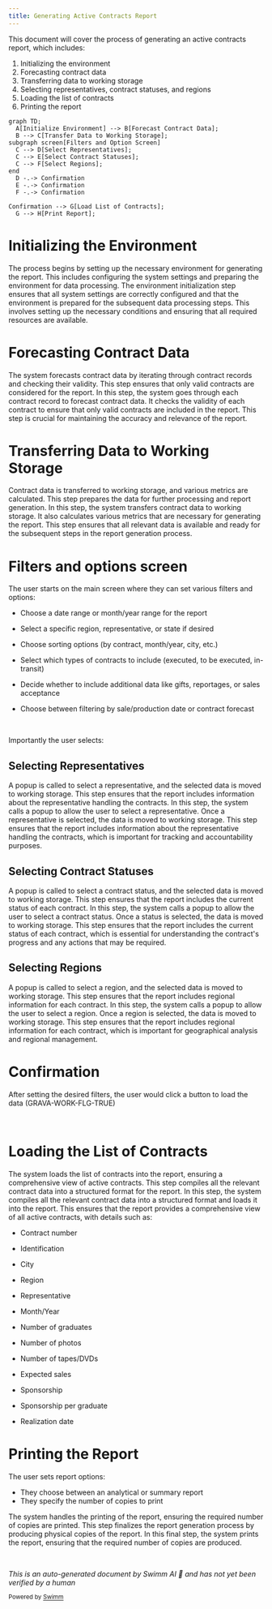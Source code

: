 ```yaml
---
title: Generating Active Contracts Report
---
```

This document will cover the process of generating an active contracts report, which includes:

1. Initializing the environment
2. Forecasting contract data
3. Transferring data to working storage
4. Selecting representatives, contract statuses, and regions
5. Loading the list of contracts
6. Printing the report

```mermaid
graph TD;
  A[Initialize Environment] --> B[Forecast Contract Data];
  B --> C[Transfer Data to Working Storage];
subgraph screen[Filters and Option Screen]
  C --> D[Select Representatives];
  C --> E[Select Contract Statuses];
  C --> F[Select Regions];
end
  D -.-> Confirmation
  E -.-> Confirmation
  F -.-> Confirmation

Confirmation --> G[Load List of Contracts];
  G --> H[Print Report];
```

# Initializing the Environment

The process begins by setting up the necessary environment for generating the report. This includes configuring the system settings and preparing the environment for data processing. The environment initialization step ensures that all system settings are correctly configured and that the environment is prepared for the subsequent data processing steps. This involves setting up the necessary conditions and ensuring that all required resources are available.

# Forecasting Contract Data

The system forecasts contract data by iterating through contract records and checking their validity. This step ensures that only valid contracts are considered for the report. In this step, the system goes through each contract record to forecast contract data. It checks the validity of each contract to ensure that only valid contracts are included in the report. This step is crucial for maintaining the accuracy and relevance of the report.

# Transferring Data to Working Storage

Contract data is transferred to working storage, and various metrics are calculated. This step prepares the data for further processing and report generation. In this step, the system transfers contract data to working storage. It also calculates various metrics that are necessary for generating the report. This step ensures that all relevant data is available and ready for the subsequent steps in the report generation process.

# Filters and options screen

The user starts on the main screen where they can set various filters and options:

- Choose a date range or month/year range for the report

- Select a specific region, representative, or state if desired

- Choose sorting options (by contract, month/year, city, etc.)

- Select which types of contracts to include (executed, to be executed, in-transit)

- Decide whether to include additional data like gifts, reportages, or sales acceptance

- Choose between filtering by sale/production date or contract forecast

&nbsp;

Importantly the user selects:

## Selecting Representatives

A popup is called to select a representative, and the selected data is moved to working storage. This step ensures that the report includes information about the representative handling the contracts. In this step, the system calls a popup to allow the user to select a representative. Once a representative is selected, the data is moved to working storage. This step ensures that the report includes information about the representative handling the contracts, which is important for tracking and accountability purposes.

## Selecting Contract Statuses

A popup is called to select a contract status, and the selected data is moved to working storage. This step ensures that the report includes the current status of each contract. In this step, the system calls a popup to allow the user to select a contract status. Once a status is selected, the data is moved to working storage. This step ensures that the report includes the current status of each contract, which is essential for understanding the contract's progress and any actions that may be required.

## Selecting Regions

A popup is called to select a region, and the selected data is moved to working storage. This step ensures that the report includes regional information for each contract. In this step, the system calls a popup to allow the user to select a region. Once a region is selected, the data is moved to working storage. This step ensures that the report includes regional information for each contract, which is important for geographical analysis and regional management.

# Confirmation

After setting the desired filters, the user would click a button to load the data (GRAVA-WORK-FLG-TRUE)

&nbsp;

# Loading the List of Contracts

The system loads the list of contracts into the report, ensuring a comprehensive view of active contracts. This step compiles all the relevant contract data into a structured format for the report. In this step, the system compiles all the relevant contract data into a structured format and loads it into the report. This ensures that the report provides a comprehensive view of all active contracts, with details such as:&nbsp;

- Contract number

- Identification

- City

- Region

- Representative

- Month/Year

- Number of graduates

- Number of photos

- Number of tapes/DVDs

- Expected sales

- Sponsorship

- Sponsorship per graduate

- Realization date

# Printing the Report

The user sets report options:

- They choose between an analytical or summary report
- They specify the number of copies to print

The system handles the printing of the report, ensuring the required number of copies are printed. This step finalizes the report generation process by producing physical copies of the report. In this final step, the system prints the report, ensuring that the required number of copies are produced.&nbsp;

&nbsp;

*This is an auto-generated document by Swimm AI 🌊 and has not yet been verified by a human*

<SwmMeta version="3.0.0" repo-id="Z2l0aHViJTNBJTNBa2VsbG8lM0ElM0Fzd2ltbWlv" repo-name="kello"><sup>Powered by [Swimm](https://app.swimm.io/)</sup></SwmMeta>
